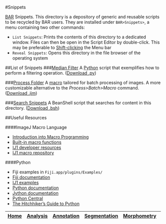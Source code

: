 #Snippets

[BAR][Home] Snippets. This directory is a depository of generic and reusable scripts to be recycled by BAR users.
They are installed under `BAR>Snippets>`, a menu containing two other commands:

 - `List Snippets`: Prints the contents of this directory to a dedicated window. Files can then be open in the Script Editor by double-click. This may be preferable to [Shift-clicking](http://fiji.sc/BAR#OpeningBAR) the Menu bar
 - `Reveal Snippets`: Opens this directory in the file browser of the operating system


##List of Snippets
###[Median Filter](./Median_Filter.py)
   A [Python](#python) script that exemplifies how to perform a filtering operation.
   ([Download .py](./Median_Filter.py?raw=true))

###[Process Folder](./Process_Folder.ijm)
   A [macro](#imagej-macro-language) tailored for batch processing of images. A more customizable alternative to the _Process>Batch>Macro_ command.
   ([Download .ijm](./Process_Folder.ijm?raw=true))

###[Search Snippets](./Search_Snippets.bsh)
   A BeanShell script that searches for content in this directory.
   ([Download .bsh](./Search_Snippets.bsh?raw=true))

##Useful Resources

####ImageJ Macro Language
 - [Introduction into Macro Programming](http://fiji.sc/Introduction_into_Macro_Programming)
 - [Built-in macro functions](http://imagej.nih.gov/ij/developer/macro/functions.html)
 - [IJ1 developer resources](http://imagej.nih.gov/ij/developer/index.html)
 - [IJ1 macro repository](http://imagej.nih.gov/ij/macros/)

####Python
 - Fiji examples in `Fiji.app/plugins/Examples/`
 - [Fiji documentation](http://fiji.sc/Jython_Scripting)
 - [IJ1 examples](http://imagej.nih.gov/ij/macros/python/)
 - [Python documentation](https://www.python.org/doc/)
 - [Jython documentation](http://www.jython.org/docs/)
 - [Python Central](http://www.pythoncentral.io)
 - [The Hitchhiker’s Guide to Python](http://docs.python-guide.org/en/latest/)




| [Home] | [Analysis] | [Annotation] | [Segmentation] | [Morphometry] | [Tools] | [Plugins] | [Fiji][Fiji documentation] |
|:------:|:----------:|:------------:|:--------------:|:-------------:|:-------:|:---------:|:--------------------------:|


[Home]: https://github.com/tferr/Scripts#ij-bar
[Analysis]: https://github.com/tferr/Scripts/tree/master/Data_Analysis#analysis
[Annotation]: https://github.com/tferr/Scripts/tree/master/Annotation#annotation
[Segmentation]: https://github.com/tferr/Scripts/tree/master/Segmentation#segmentation
[Morphometry]: https://github.com/tferr/Scripts/tree/master/Morphometry#morphometry
[Tools]: https://github.com/tferr/Scripts/tree/master/Tools#tools-and-toolsets
[Plugins]: https://github.com/tferr/Scripts/tree/master/BAR#bar-plugins
[Snippets]: https://github.com/tferr/Scripts/tree/master/Snippets#snippets
[Fiji documentation]: http://fiji.sc/BAR
